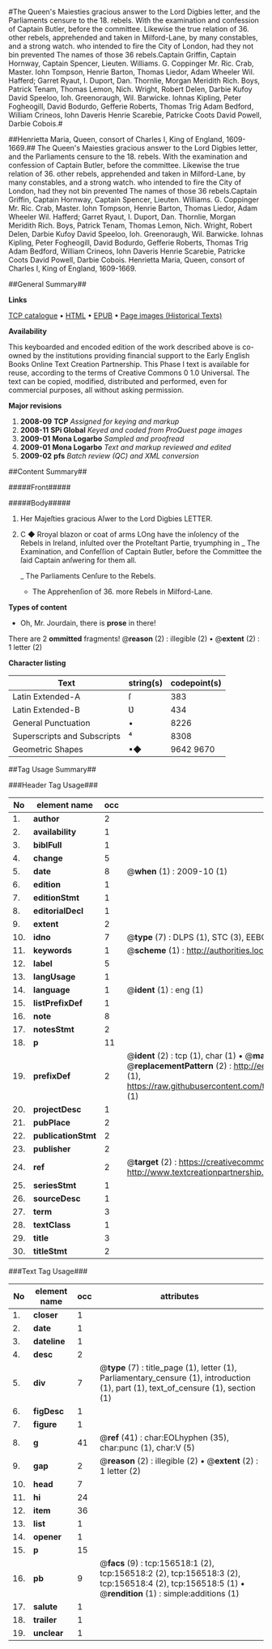 #The Queen's Maiesties gracious answer to the Lord Digbies letter, and the Parliaments censure to the 18. rebels. With the examination and confession of Captain Butler, before the committee. Likewise the true relation of 36. other rebels, apprehended and taken in Milford-Lane, by many constables, and a strong watch. who intended to fire the City of London, had they not bin prevented The names of those 36 rebels.Captain Griffin, Captain Hornway, Captain Spencer, Lieuten. Williams. G. Coppinger Mr. Ric. Crab, Master. Iohn Tompson, Henrie Barton, Thomas Liedor, Adam Wheeler Wil. Hafferd; Garret Ryaut, I. Duport, Dan. Thornlie, Morgan Meridith Rich. Boys, Patrick Tenam, Thomas Lemon, Nich. Wright, Robert Delen, Darbie Kufoy David Speeloo, Ioh. Greenoraugh, Wil. Barwicke. Iohnas Kipling, Peter Fogheogill, David Bodurdo, Gefferie Roberts, Thomas Trig Adam Bedford, William Crineos, Iohn Daveris Henrie Scarebie, Patricke Coots David Powell, Darbie Cobois.#

##Henrietta Maria, Queen, consort of Charles I, King of England, 1609-1669.##
The Queen's Maiesties gracious answer to the Lord Digbies letter, and the Parliaments censure to the 18. rebels. With the examination and confession of Captain Butler, before the committee. Likewise the true relation of 36. other rebels, apprehended and taken in Milford-Lane, by many constables, and a strong watch. who intended to fire the City of London, had they not bin prevented The names of those 36 rebels.Captain Griffin, Captain Hornway, Captain Spencer, Lieuten. Williams. G. Coppinger Mr. Ric. Crab, Master. Iohn Tompson, Henrie Barton, Thomas Liedor, Adam Wheeler Wil. Hafferd; Garret Ryaut, I. Duport, Dan. Thornlie, Morgan Meridith Rich. Boys, Patrick Tenam, Thomas Lemon, Nich. Wright, Robert Delen, Darbie Kufoy David Speeloo, Ioh. Greenoraugh, Wil. Barwicke. Iohnas Kipling, Peter Fogheogill, David Bodurdo, Gefferie Roberts, Thomas Trig Adam Bedford, William Crineos, Iohn Daveris Henrie Scarebie, Patricke Coots David Powell, Darbie Cobois.
Henrietta Maria, Queen, consort of Charles I, King of England, 1609-1669.

##General Summary##

**Links**

[TCP catalogue](http://www.ota.ox.ac.uk/tcp/)  • 
[HTML](http://tei.it.ox.ac.uk/tcp/Texts-HTML/free/A86/A86201.html)  • 
[EPUB](http://tei.it.ox.ac.uk/tcp/Texts-EPUB/free/A86/A86201.epub) • 
[Page images (Historical Texts)](https://data.historicaltexts.jisc.ac.uk/view?pubId=eebo-99859965e&pageId=eebo-99859965e-156518-1)

**Availability**

This keyboarded and encoded edition of the
	       work described above is co-owned by the institutions
	       providing financial support to the Early English Books
	       Online Text Creation Partnership. This Phase I text is
	       available for reuse, according to the terms of Creative
	       Commons 0 1.0 Universal. The text can be copied,
	       modified, distributed and performed, even for
	       commercial purposes, all without asking permission.

**Major revisions**

1. __2008-09__ __TCP__ *Assigned for keying and markup*
1. __2008-11__ __SPi Global__ *Keyed and coded from ProQuest page images*
1. __2009-01__ __Mona Logarbo__ *Sampled and proofread*
1. __2009-01__ __Mona Logarbo__ *Text and markup reviewed and edited*
1. __2009-02__ __pfs__ *Batch review (QC) and XML conversion*

##Content Summary##

#####Front#####

#####Body#####

1. Her Majeſties gracious Aſwer to the Lord Digbies LETTER.

1. C ◆ Rroyal blazon or coat of arms
LOng have the inſolency of the Rebels in Ireland, inſulted over the Proteſtant Partie, tryumphing in
    _ The Examination, and Confeſſion of Captain Butler, before the Committee the ſaid Captain anſwering for them all.

    _ The Parliaments Cenſure to the Rebels.

      * The Apprehenſion of 36. more Rebels in Milford-Lane.

**Types of content**

  * Oh, Mr. Jourdain, there is **prose** in there!

There are 2 **ommitted** fragments! 
 @__reason__ (2) : illegible (2)  •  @__extent__ (2) : 1 letter (2)

**Character listing**


|Text|string(s)|codepoint(s)|
|---|---|---|
|Latin Extended-A|ſ|383|
|Latin Extended-B|Ʋ|434|
|General Punctuation|•|8226|
|Superscripts             and Subscripts|⁴|8308|
|Geometric Shapes|▪◆|9642 9670|

##Tag Usage Summary##

###Header Tag Usage###

|No|element name|occ|attributes|
|---|---|---|---|
|1.|__author__|2||
|2.|__availability__|1||
|3.|__biblFull__|1||
|4.|__change__|5||
|5.|__date__|8| @__when__ (1) : 2009-10 (1)|
|6.|__edition__|1||
|7.|__editionStmt__|1||
|8.|__editorialDecl__|1||
|9.|__extent__|2||
|10.|__idno__|7| @__type__ (7) : DLPS (1), STC (3), EEBO-CITATION (1), PROQUEST (1), VID (1)|
|11.|__keywords__|1| @__scheme__ (1) : http://authorities.loc.gov/ (1)|
|12.|__label__|5||
|13.|__langUsage__|1||
|14.|__language__|1| @__ident__ (1) : eng (1)|
|15.|__listPrefixDef__|1||
|16.|__note__|8||
|17.|__notesStmt__|2||
|18.|__p__|11||
|19.|__prefixDef__|2| @__ident__ (2) : tcp (1), char (1)  •  @__matchPattern__ (2) : ([0-9\-]+):([0-9IVX]+) (1), (.+) (1)  •  @__replacementPattern__ (2) : http://eebo.chadwyck.com/downloadtiff?vid=$1&page=$2 (1), https://raw.githubusercontent.com/textcreationpartnership/Texts/master/tcpchars.xml#$1 (1)|
|20.|__projectDesc__|1||
|21.|__pubPlace__|2||
|22.|__publicationStmt__|2||
|23.|__publisher__|2||
|24.|__ref__|2| @__target__ (2) : https://creativecommons.org/publicdomain/zero/1.0/ (1), http://www.textcreationpartnership.org/docs/. (1)|
|25.|__seriesStmt__|1||
|26.|__sourceDesc__|1||
|27.|__term__|3||
|28.|__textClass__|1||
|29.|__title__|3||
|30.|__titleStmt__|2||


###Text Tag Usage###

|No|element name|occ|attributes|
|---|---|---|---|
|1.|__closer__|1||
|2.|__date__|1||
|3.|__dateline__|1||
|4.|__desc__|2||
|5.|__div__|7| @__type__ (7) : title_page (1), letter (1), Parliamentary_censure (1), introduction (1), part (1), text_of_censure (1), section (1)|
|6.|__figDesc__|1||
|7.|__figure__|1||
|8.|__g__|41| @__ref__ (41) : char:EOLhyphen (35), char:punc (1), char:V (5)|
|9.|__gap__|2| @__reason__ (2) : illegible (2)  •  @__extent__ (2) : 1 letter (2)|
|10.|__head__|7||
|11.|__hi__|24||
|12.|__item__|36||
|13.|__list__|1||
|14.|__opener__|1||
|15.|__p__|15||
|16.|__pb__|9| @__facs__ (9) : tcp:156518:1 (2), tcp:156518:2 (2), tcp:156518:3 (2), tcp:156518:4 (2), tcp:156518:5 (1)  •  @__rendition__ (1) : simple:additions (1)|
|17.|__salute__|1||
|18.|__trailer__|1||
|19.|__unclear__|1||
